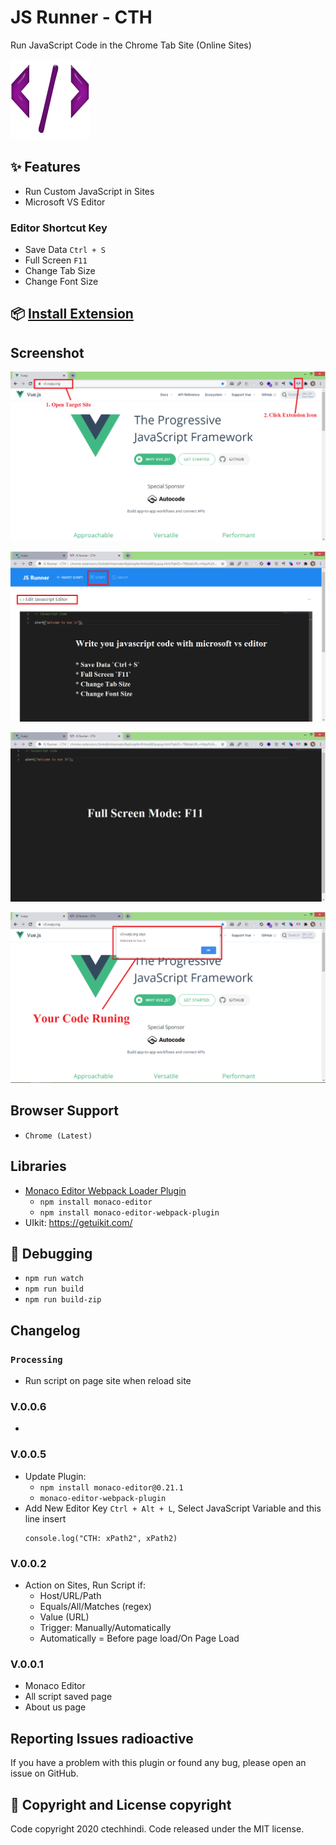 # JS Runner - CTH

Run JavaScript Code in the Chrome Tab Site (Online Sites)

![](src/icons/128x128.png)

## ✨ Features

* Run Custom JavaScript in Sites
* Microsoft VS Editor

### Editor Shortcut Key 

* Save Data `Ctrl + S`
* Full Screen `F11`
* Change Tab Size
* Change Font Size

## 📦 [Install Extension](https://chrome.google.com/webstore/detail/js-runner-cth/ohfgciebjhocphgcikdnldicgfhdbllj)

## Screenshot

![](assets/step-1.png)

![](assets/step-2.png)

![](assets/step-3.png)

![](assets/step-4.png)

## Browser Support

- `Chrome (Latest)`

##  Libraries

* [Monaco Editor Webpack Loader Plugin](https://github.com/microsoft/monaco-editor-webpack-plugin)
  * `npm install monaco-editor`
  * `npm install monaco-editor-webpack-plugin`
* UIkit: https://getuikit.com/


## 🚀 Debugging

* `npm run watch`
* `npm run build`
* `npm run build-zip`

## Changelog

### `Processing`

* Run script on page site when reload site 

### V.0.0.6

* 

### V.0.0.5

* Update Plugin:
  - `npm install monaco-editor@0.21.1`
  - `monaco-editor-webpack-plugin`
* Add New Editor Key `Ctrl + Alt + L`, Select JavaScript Variable and this line insert
  ```
  console.log("CTH: xPath2", xPath2)
  ```

### V.0.0.2

* Action on Sites, Run Script if:
  - Host/URL/Path
  - Equals/All/Matches (regex)
  - Value (URL)
  - Trigger: Manually/Automatically
  - Automatically = Before page load/On Page Load

### V.0.0.1

* Monaco Editor
* All script saved page
* About us page

## Reporting Issues radioactive

If you have a problem with this plugin or found any bug, please open an issue on GitHub.

## 📝 Copyright and License copyright

Code copyright 2020 ctechhindi. Code released under the MIT license.